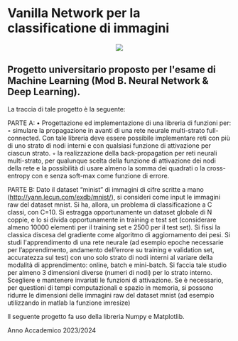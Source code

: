 # Vanilla Network per la classificatione di immagini

<p align= "center">
<img src=https://github.com/kekkokalko/Vanilla-Network-per-la-classificatione-di-immagini/assets/94131849/ad5f3841-5de4-45c0-a5e1-b7190261bfac>

    

## Progetto universitario proposto per l'esame di Machine Learning (Mod B. Neural Network & Deep Learning).

La traccia di tale progetto è la seguente:

PARTE A:
• Progettazione ed implementazione di una libreria di funzioni per:
    ◦ simulare la propagazione in avanti di una rete neurale multi-strato full-connected. Con
      tale libreria deve essere possibile implementare reti con più di uno strato di nodi interni
      e con qualsiasi funzione di attivazione per ciascun strato.
    ◦ la realizzazione della back-propagation per reti neurali multi-strato, per qualunque scelta
      della funzione di attivazione dei nodi della rete e la possibilità di usare almeno la somma
      dei quadrati o la cross-entropy con e senza soft-max come funzione di errore.
      
PARTE B:
Dato il dataset “minist” di immagini di cifre scritte a mano (http://yann.lecun.com/exdb/mnist/),
si consideri come input le immagini raw del dataset mnist. Si ha, allora,
un problema di classificazione a C classi, con C=10. Si estragga opportunamente un dataset
globale di N coppie, e lo si divida opportunamente in training e test set (considerare almeno
10000 elementi per il training set e 2500 per il test set). Si fissi la classica discesa del
gradiente come algoritmo di aggiornamento dei pesi. Si studi l'apprendimento di una rete
neurale (ad esempio epoche necessarie per l’apprendimento, andamento dell’errore su
training e validation set, accuratezza sul test) con uno solo strato di nodi interni al variare
della modalità di apprendimento: online, batch e mini-batch. Si faccia tale studio per
almeno 3 dimensioni diverse (numeri di nodi) per lo strato interno. Scegliere e mantenere
invariati le funzioni di attivazione. Se è necessario, per questioni di tempi computazionali e
spazio in memoria, si possono ridurre le dimensioni delle immagini raw del dataset mnist
(ad esempio utilizzando in matlab la funzione imresize)

Il seguente progetto fa uso della libreria Numpy e Matplotlib.

Anno Accademico 2023/2024

